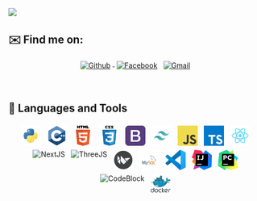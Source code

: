 ![](https://visitor-badge.laobi.icu/badge?page_id=HuyN2105)

## ✉️ Find me on:
<p align="center">
  <a href="https://github.com/HuyN2105" target="_blank" rel="noopener noreferrer"> <img src="https://github.githubassets.com/images/modules/logos_page/GitHub-Mark.png" alt="Github" height="40" style="vertical-align:top; margin:4px"> </a>
  <a href="https://www.facebook.com/HuyN.2105/" target="_blank" rel="noopener noreferrer"> <img src="https://raw.githubusercontent.com/gauravghongde/social-icons/master/PNG/Color/Facebook.png" alt="Facebook" height="40" style="vertical-align:top; margin:4px"></a>
  <a href="mailto:huyn.dev.2105@gmail.com"> <img src="https://cdn.jsdelivr.net/npm/simple-icons@v3/icons/gmail.svg" alt="Gmail" height="40" style="vertical-align:top; margin:4px"></a>
</p>

<br/>

## 🧰 Languages and Tools
<p align="center">
  <img src="https://raw.githubusercontent.com/github/explore/80688e429a7d4ef2fca1e82350fe8e3517d3494d/topics/python/python.png" alt="Python" height="40" style="vertical-align:top; margin:4px">
  <img src="https://raw.githubusercontent.com/github/explore/80688e429a7d4ef2fca1e82350fe8e3517d3494d/topics/cpp/cpp.png" alt="C++" height="40" style="vertical-align:top; margin:4px">
  <img src="https://raw.githubusercontent.com/github/explore/80688e429a7d4ef2fca1e82350fe8e3517d3494d/topics/html/html.png" alt="HTML" height="40" style="vertical-align:top; margin:4px">
  <img src="https://raw.githubusercontent.com/github/explore/80688e429a7d4ef2fca1e82350fe8e3517d3494d/topics/css/css.png" alt="CSS" height="40" style="vertical-align:top; margin:4px">
  <img src="https://raw.githubusercontent.com/github/explore/80688e429a7d4ef2fca1e82350fe8e3517d3494d/topics/bootstrap/bootstrap.png" alt="Bootstrap" height="40" style="vertical-align:top; margin:4px">
  <img src="https://raw.githubusercontent.com/github/explore/80688e429a7d4ef2fca1e82350fe8e3517d3494d/topics/tailwind/tailwind.png" alt="Tailwind" height="40" style="vertical-align:top; margin:4px">
  <img src="https://raw.githubusercontent.com/github/explore/80688e429a7d4ef2fca1e82350fe8e3517d3494d/topics/javascript/javascript.png" alt="Javascript" height="40" style="vertical-align:top; margin:4px">
  <img src="https://raw.githubusercontent.com/github/explore/80688e429a7d4ef2fca1e82350fe8e3517d3494d/topics/typescript/typescript.png" alt="Typescript" height="40" style="vertical-align:top; margin:4px">
  <img src="https://raw.githubusercontent.com/github/explore/80688e429a7d4ef2fca1e82350fe8e3517d3494d/topics/react/react.png" alt="React" height="40" style="vertical-align:top; margin:4px">
  <img src="https://camo.githubusercontent.com/9771a2d4a7366d3c6d4793e17104eba9e88f0aec82f7165bfe6871455c26cb2c/68747470733a2f2f6173736574732e76657263656c2e636f6d2f696d6167652f75706c6f61642f76313636323133303535392f6e6578746a732f49636f6e5f6461726b5f6261636b67726f756e642e706e67" alt="NextJS" height="40" style="vertical-align:top; margin:4px">
  <img src="https://threejs.org/files/favicon.ico" alt="ThreeJS" height="40" style="vertical-align:top; background: #fff; margin:4px">
  <img src="https://raw.githubusercontent.com/kivy/kivy/master/kivy/data/logo/kivy-icon-256.png" alt="Kivy" height="40" style="vertical-align:top; margin:4px">
  <img src="https://raw.githubusercontent.com/github/explore/80688e429a7d4ef2fca1e82350fe8e3517d3494d/topics/mysql/mysql.png" alt="MySQL" height="40" style="vertical-align:top; margin:4px">
  <img src="https://raw.githubusercontent.com/github/explore/80688e429a7d4ef2fca1e82350fe8e3517d3494d/topics/visual-studio-code/visual-studio-code.png" alt="VS Code" height="40" style="vertical-align:top; margin:4px">
  <img src="https://raw.githubusercontent.com/JetBrains/logos/d1a9ad12a4e2752f76d819ef2a00b95f04d968e3/web/intellij-idea/intellij-idea.svg" alt="Intellij-idea" height="40" style="vertical-align:top; margin:4px">
  <img src="https://raw.githubusercontent.com/JetBrains/logos/master/web/pycharm/pycharm.svg" alt="Pycharm" height="40" style="vertical-align:top; margin:4px">
  <img src="https://1.bp.blogspot.com/-h9D36wzWc1E/WRHtrvRXlyI/AAAAAAAABPI/3MGZ1bpRPTYYxFWOkV-QwsXzY9klH-84gCLcB/s1600/code%2Bblock%2Blogo.jpg" alt="CodeBlock" height="40" style="vertical-align:top; margin:4px">
  <img src="https://raw.githubusercontent.com/devicons/devicon/master/icons/docker/docker-original-wordmark.svg" alt="Docer" height="40" style="vertical-align:top; margin:4px">
</p>
